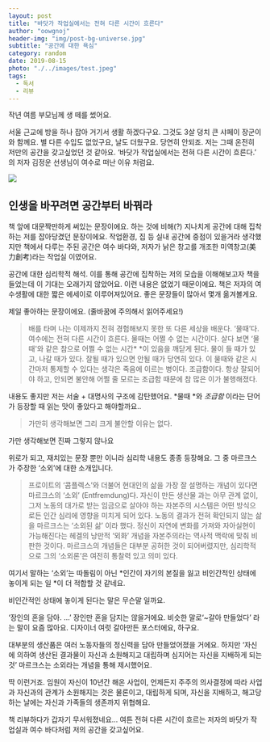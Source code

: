 ```yaml
---
layout: post
title: "바닷가 작업실에서는 전혀 다른 시간이 흐른다"
author: "oowgnoj"
header-img: "img/post-bg-universe.jpg"
subtitle: "공간에 대한 욕심"
category: random
date: 2019-08-15
photo: "./../images/test.jpeg"
tags:
  - 독서
  - 리뷰
---
```


작년 여름 부모님께 생 떼를 썼어요.

서울 근교에 방을 하나 잡아 거기서 생활 하겠다구요. 그것도 3살 덩치 큰 샤페이 장군이와 함께요. 별 다른 수입도 없었구요, 날도 더웠구요. 당연히 안되죠. 저는 그때 온전히 저만의 공간을 갖고싶었던 것 같아요. ‘바닷가 작업실에서는 전혀 다른 시간이 흐른다.’ 의 저자 김정운 선생님이 여수로 떠난 이유 처럼요.

![](https://cdn-images-1.medium.com/max/3840/1*mf_zUEcFKYRE6LyRLxTgTA.jpeg)

## 인생을 바꾸려면 공간부터 바꿔라

책 앞에 대문짝만하게 써있는 문장이에요. 하는 것에 비해(?) 지나치게 공간에 대해 집착하는 저를 잡아당겼던 문장이에요. 작업환경, 집 등 실내 공간에 중점이 있을거라 생각했지만 책에서 다루는 주된 공간은 여수 바다와, 저자가 낡은 창고를 개조한 미역창고(美力創考)라는 작업실 이였어요.

공간에 대한 심리학적 해석. 이를 통해 공간에 집착하는 저의 모습을 이해해보고자 책을 들었는데 이 기대는 오래가지 않았어요. 이런 내용은 없었기 때문이에요.
책은 저자의 여수생활에 대한 짧은 에세이로 이루어져있어요. 좋은 문장들이 많아서 몇개 옮겨볼게요.

제일 좋아하는 문장이에요. (줄바꿈에 주의해서 읽어주세요!)

> 배를 타며 나는 이제까지 전혀 경험해보지 못한 또 다른 세상을 배운다.
> ‘물때’다. 여수에는 전혀 다른 시간이 흐른다. 물때는 어쩔 수 없는 시간이다. 살다 보면 ‘물때'와 같은 참으로 어쩔 수 없는 시간\* \*이 있음을 깨닫게 된다. 물이 들 때가 있고, 나갈 때가 있다. 잘될 때가 있으면 안될 때가 당연히 있다. 이 물때와 같은 시간마저 통제할 수 있다는 생각은 죽음에 이르는 병이다.
> 조급함이다. 항상 잘되어야 하고, 안되면 불안해 어쩔 줄 모르는 조급함 때문에 참 많은 이가 불행해졌다.

내용도 좋지만 저는 서술 + 대명사의 구조에 감탄했어요. *물때 *와 _조급함_ 이라는 단어가 등장할 때 읽는 맛이 좋았다고 해야할까요..

> 가만히 생각해보면 그리 크게 불안할 이유는 없다.

가만 생각해보면 진짜 그렇지 않나요

위로가 되고, 재치있는 문장 뿐만 이니라 심리학 내용도 종종 등장해요. 그 중 마르크스가 주장한 ‘소외’에 대한 소개입니다.

> 프로이트의 ‘콤플렉스’와 더불어 현대인의 삶을 가장 잘 설명하는 개념이 있다면 마르크스의 ‘소외’ (Entfremdung)다. 자신이 만든 생산물 과는 아무 관계 없이, 그저 노동의 대가로 받는 임금으로 살아야 하는 자본주의 시스템은 어떤 방식으로든 인간 심리에 영향을 미치게 되어 있다. 노동의 결과가 전혀 확인되지 않는 삶을 마르크스는 ‘소외된 삶’ 이라 했다. 정신이 자연에 변화를 가져와 자아실현이 가능해진다는 헤겔의 낭만적 ‘외화’ 개념을 자본주의라는 역사적 맥락에 맞춰 비판한 것이다. 마르크스의 개념들은 대부분 공허한 것이 되어버렸지만, 심리학적으로 그의 ‘소외론’은 여전히 통찰력 있고 의미 있다.

여기서 말하는 ‘소외’는 따돌림이 아닌 *인간이 자기의 본질을 잃고 비인간적인 상태에 놓이게 되는 일 *이 더 적합할 것 같네요.

비인간적인 상태에 놓이게 된다는 말은 무슨말 일까요.

‘장인의 혼을 담아. …’ 장인만 혼을 담지는 않을거에요. 비슷한 말로‘~갈아 만들었다’ 라는 말이 요즘 많아요. 디자이너 여럿 갈아만든 포스터에요, 하구요.

대부분의 생산품은 여러 노동자들의 정신력을 담아 만들었어졌을 거에요. 하지만 ‘자신에 의하여 생산된 결과물이 자신과 소원해지고 대립하며 심지어는 자신을 지배하게 되는 것’ 마르크스는 소외라는 개념을 통해 제시했어요.

딱 이런거죠. 임원이 자신이 10년간 해온 사업이, 언제든지 주주의 의사결정에 따라 사업과 자신과의 관계가 소원해지는 것은 물론이고, 대립하게 되며, 자신을 지배하고, 해고당하는 날에는 자신과 가족들의 생존까지 위협해요.

책 리뷰하다가 갑자기 무서워졌네요…
여튼 전혀 다른 시간이 흐르는 저자의 바닷가 작업실과 여수 바다처럼 저의 공간을 갖고싶어요.
